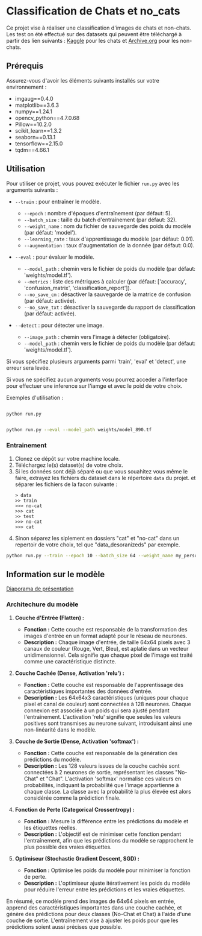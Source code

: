 # Classification de Chats et no_cats

Ce projet vise à réaliser une classification d'images de chats et non-chats. Les test on été effectué sur des datasets qui peuvent être téléchargé à partir des lien suivants : [Kaggle](https://www.kaggle.com/datasets/iamsouravbanerjee/animal-image-dataset-90-different-animals?resource=download) pour les chats et [Archive.org](https://archive.org/details/CAT_DATASET) pour les non-chats.

## Prérequis

Assurez-vous d'avoir les éléments suivants installés sur votre environnement :

- imgaug==0.4.0
- matplotlib==3.6.3
- numpy==1.24.1
- opencv_python==4.7.0.68
- Pillow==10.2.0
- scikit_learn==1.3.2
- seaborn==0.13.1
- tensorflow==2.15.0
- tqdm==4.66.1


## Utilisation

Pour utiliser ce projet, vous pouvez exécuter le fichier `run.py` avec les arguments suivants :

- `--train` : pour entraîner le modèle.
   - `--epoch` : nombre d'époques d'entraînement (par défaut: 5).
   - `--batch_size` : taille du batch d'entraînement (par défaut: 32).
   - `--weight_name` : nom du fichier de sauvegarde des poids du modèle (par défaut: 'model').
   - `--learning_rate` : taux d'apprentissage du modèle (par défaut: 0.01).
   - `--augmentation` : taux d'augmentation de la donnée (par défaut: 0.0).

- `--eval` : pour évaluer le modèle.
   - `--model_path` : chemin vers le fichier de poids du modèle (par défaut: 'weights/model.tf').
   - `--metrics` : liste des métriques à calculer (par défaut: ['accuracy', 'confusion_matrix', 'classification_report']).
   - `--no_save_cm` : désactiver la sauvegarde de la matrice de confusion (par défaut: activée).
   - `--no_save_txt` : désactiver la sauvegarde du rapport de classification (par défaut: activée).

- `--detect` : pour détecter une image.
   - `--image_path` : chemin vers l'image à détecter (obligatoire).
   - `--model_path` : chemin vers le fichier de poids du modèle (par défaut: 'weights/model.tf').

Si vous spécifiez plusieurs arguments parmi 'train', 'eval' et 'detect', une erreur sera levée.

Si vous ne spécifiez aucun arguments vosu pourrez acceder a l'interface pour effectuer une inference sur l'iamge et avec le poid de votre choix.

Exemples d'utilisation :
```bash

python run.py 
```
```bash

python run.py --eval --model_path weights/model_890.tf
```

### Entrainement

1. Clonez ce dépôt sur votre machine locale.
2. Téléchargez le(s) dataset(s) de votre choix.
3. Si les données sont déjà séparé ou que vous souahitez vous même le faire, extrayez les fichiers du dataset dans le répertoire `data` du projet. et séparer les fichiers de la facon suivante :
   ```
   > data
   >> train
   >>> no-cat
   >>> cat
   >> test
   >>> no-cat
   >>> cat
   ```
4. Sinon séparez les siplement en dossiers "cat" et "no-cat" dans un repertoir de votre choix, tel que "data_desoranizeds" par exemple.

```bash
python run.py --train --epoch 10 --batch_size 64 --weight_name my_personal_weight --learning_rate 0.0001 --augmentation 0.2
```


## Information sur le modèle

[Diaporama de présentation](https://www.canva.com/design/DAF5bDzfc-8/TaWygvwAZFYkLeaKwR2bTw/edit?utm_content=DAF5bDzfc-8&utm_campaign=designshare&utm_medium=link2&utm_source=sharebutton)

### Architechure du modèle

1. **Couche d'Entrée (Flatten) :**
   - **Fonction :** Cette couche est responsable de la transformation des images d'entrée en un format adapté pour le réseau de neurones.
   - **Description :** Chaque image d'entrée, de taille 64x64 pixels avec 3 canaux de couleur (Rouge, Vert, Bleu), est aplatie dans un vecteur unidimensionnel. Cela signifie que chaque pixel de l'image est traité comme une caractéristique distincte.

2. **Couche Cachée (Dense, Activation 'relu') :**
   - **Fonction :** Cette couche est responsable de l'apprentissage des caractéristiques importantes des données d'entrée.
   - **Description :** Les 64x64x3 caractéristiques (uniques pour chaque pixel et canal de couleur) sont connectées à 128 neurones. Chaque connexion est associée à un poids qui sera ajusté pendant l'entraînement. L'activation 'relu' signifie que seules les valeurs positives sont transmises au neurone suivant, introduisant ainsi une non-linéarité dans le modèle.

3. **Couche de Sortie (Dense, Activation 'softmax') :**
   - **Fonction :** Cette couche est responsable de la génération des prédictions du modèle.
   - **Description :** Les 128 valeurs issues de la couche cachée sont connectées à 2 neurones de sortie, représentant les classes "No-Chat" et "Chat". L'activation 'softmax' normalise ces valeurs en probabilités, indiquant la probabilité que l'image appartienne à chaque classe. La classe avec la probabilité la plus élevée est alors considérée comme la prédiction finale.

4. **Fonction de Perte (Categorical Crossentropy) :**
   - **Fonction :** Mesure la différence entre les prédictions du modèle et les étiquettes réelles.
   - **Description :** L'objectif est de minimiser cette fonction pendant l'entraînement, afin que les prédictions du modèle se rapprochent le plus possible des vraies étiquettes.

5. **Optimiseur (Stochastic Gradient Descent, SGD) :**
   - **Fonction :** Optimise les poids du modèle pour minimiser la fonction de perte.
   - **Description :** L'optimiseur ajuste itérativement les poids du modèle pour réduire l'erreur entre les prédictions et les vraies étiquettes.

En résumé, ce modèle prend des images de 64x64 pixels en entrée, apprend des caractéristiques importantes dans une couche cachée, et génère des prédictions pour deux classes (No-Chat et Chat) à l'aide d'une couche de sortie. L'entraînement vise à ajuster les poids pour que les prédictions soient aussi précises que possible.

